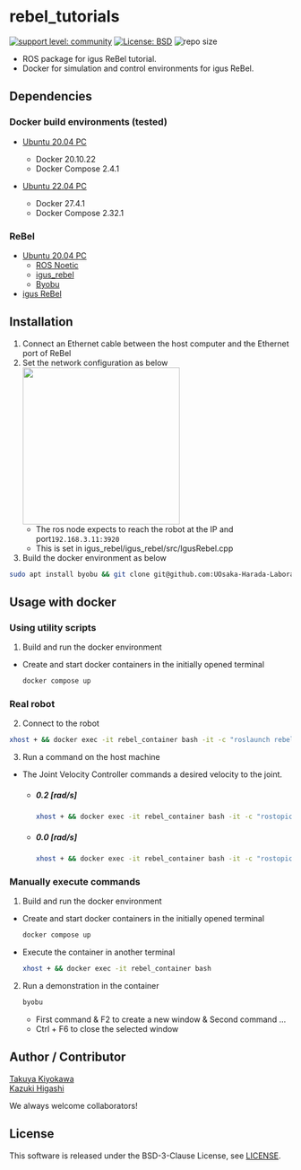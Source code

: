# rebel_tutorials

[![support level: community](https://img.shields.io/badge/support%20level-community-lightgray.svg)](http://rosindustrial.org/news/2016/10/7/better-supporting-a-growing-ros-industrial-software-platform)
[![License: BSD](https://img.shields.io/badge/License-BSD%203--Clause-blue.svg)](https://opensource.org/licenses/BSD-3-Clause)
![repo size](https://img.shields.io/github/repo-size/UOsaka-Harada-Laboratory/rebel_tutorials)

- ROS package for igus ReBel tutorial.
- Docker for simulation and control environments for igus ReBel.

## Dependencies

### Docker build environments (tested)

- [Ubuntu 20.04 PC](https://ubuntu.com/certified/laptops?q=&limit=20&vendor=Dell&vendor=Lenovo&vendor=HP&release=20.04+LTS)
  - Docker 20.10.22
  - Docker Compose 2.4.1

- [Ubuntu 22.04 PC](https://ubuntu.com/certified/laptops?q=&limit=20&vendor=Dell&vendor=Lenovo&vendor=HP&release=22.04+LTS)
  - Docker 27.4.1
  - Docker Compose 2.32.1

### ReBel

- [Ubuntu 20.04 PC](https://ubuntu.com/certified/laptops?q=&limit=20&vendor=Dell&vendor=Lenovo&vendor=HP&release=20.04+LTS)
  - [ROS Noetic](https://wiki.ros.org/noetic/Installation/Ubuntu)
  - [igus_rebel](https://bitbucket.org/truphysics/igus_rebel/src/master/)
  - [Byobu](https://www.byobu.org/)
- [igus ReBel](https://www.igus.eu/product/21465?artNr=REBEL-6DOF-OS) 

## Installation

1. Connect an Ethernet cable between the host computer and the Ethernet port of ReBel
2. Set the network configuration as below  
    <img src=image/network.png width=280>  
    - The ros node expects to reach the robot at the IP and port`192.168.3.11:3920`  
    - This is set in igus_rebel/igus_rebel/src/IgusRebel.cpp  
2. Build the docker environment as below  
```bash
sudo apt install byobu && git clone git@github.com:UOsaka-Harada-Laboratory/rebel_tutorials.git --depth 1 && cd rebel_tutorials && COMPOSE_DOCKER_CLI_BUILD=1 DOCKER_BUILDKIT=1 docker compose build --no-cache --parallel  
```

## Usage with docker

### Using utility scripts

1. Build and run the docker environment
- Create and start docker containers in the initially opened terminal
  ```bash
  docker compose up
  ```

### Real robot

2. Connect to the robot  
```bash
xhost + && docker exec -it rebel_container bash -it -c "roslaunch rebel_tutorials rebel.launch"
```
3. Run a command on the host machine
- The Joint Velocity Controller commands a desired velocity to the joint.
  - ##### 0.2 [rad/s]
    ```bash
    xhost + && docker exec -it rebel_container bash -it -c "rostopic pub /joint_velocity_controller/command std_msgs/Float64MultiArray '{layout: {dim: [], data_offset: 0}, data: [0.2, 0.2, 0.2, 0.2, 0.2, 0.2]}'"
    ```
  - ##### 0.0 [rad/s]
    ```bash
    xhost + && docker exec -it rebel_container bash -it -c "rostopic pub /joint_velocity_controller/command std_msgs/Float64MultiArray '{layout: {dim: [], data_offset: 0}, data: [0.0, 0.0, 0.0, 0.0, 0.0, 0.0]}'"
    ```

### Manually execute commands

1. Build and run the docker environment
- Create and start docker containers in the initially opened terminal
  ```bash
  docker compose up
  ```
- Execute the container in another terminal
  ```bash
  xhost + && docker exec -it rebel_container bash
  ```

2. Run a demonstration in the container  
    ```bash
    byobu
    ```
    - First command & F2 to create a new window & Second command ...
    - Ctrl + F6 to close the selected window

## Author / Contributor

[Takuya Kiyokawa](https://takuya-ki.github.io/)  
[Kazuki Higashi](https://kazukihigashi.github.io/portfolio/)

We always welcome collaborators!

## License

This software is released under the BSD-3-Clause License, see [LICENSE](./LICENSE).
